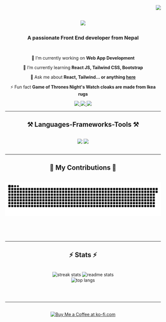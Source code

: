 <img align="right" src="https://visitor-badge.laobi.icu/badge?page_id=JamesKhadka.JamesKhadka" />

<h1 align="center">
    <img src="https://readme-typing-svg.herokuapp.com/?font=Righteous&size=35&center=true&vCenter=true&width=500&height=70&duration=4000&lines=Hi+There!+👋;+I'm+James+Khadka!;" />
</h1>

<h3 align="center">A passionate Front End developer from Nepal</h3>

<br/>

<div align="center">
 
 🔭 I’m currently working on **Web App Development**
 
 🌱 I’m currently learning **React JS, Tailwind CSS, Bootstrap**

💬 Ask me about **React, Tailwind... or anything [here](https://github.com/JamesKhadka/JamesKhadka/issues)**

⚡ Fun fact **Game of Thrones Night's Watch cloaks are made from Ikea rugs**

 </div>
 
<div align="center"> 
  <a href="mailto:khadkajames0@gmail.com">
    <img src="https://img.shields.io/badge/Gmail-004d4d?style=for-the-badge&logo=gmail&logoColor=red" />
  </a>
  <a href="https://www.linkedin.com/in/james-khadka-26b100236/" target="_blank">
    <img src="https://img.shields.io/badge/LinkedIn-004d4d?style=for-the-badge&logo=linkedin&logoColor=white" target="_blank" />
  </a>
  <a href="https://github.com/JamesKhadka" target="_blank">
     <img src="https://img.shields.io/badge/Portfolio-004d4d?style=for-the-badge&logo=todoist&logoColor=white" target="_blank" /> <!-- sqlite, safari, google-chrome are other good icon options -->
  </a>
</div>

 <hr/>
 
<h2 align="center">⚒️ Languages-Frameworks-Tools ⚒️</h2>
<br/>
<div align="center">
    <img src="https://skillicons.dev/icons?i=react,bootstrap,mui,html,css,vscode,github,figma,tailwind,git,r" />
    <img src="https://skillicons.dev/icons?i=nodejs,python,javascript,typescript,express,firebase,mongodb,c,java,nextjs,mysql" /><br>
</div>

<br/>
<hr/>

<div align="center">
  <h2>🐍 My Contributions 🐍</h2>
  <br>
  <img alt="snake eating my contributions" src="https://raw.githubusercontent.com/JamesKhadka/JamesKhadka/output/github-contribution-grid-snake.svg" />
  
  <br/><br/><br/>
</div>

<hr/>

<h2 align="center">⚡ Stats ⚡</h2>
<br>
<div align=center>
  <img width=390 src="https://github-readme-streak-stats-JamesKhadka.vercel.app/?user=JamesKhadka&count_private=true&theme=react&border_radius=10" alt="streak stats"/>
  <img width=390 src="https://github-readme-stats-JamesKhadka.vercel.app/api?username=JamesKhadka
&count_private=true&show_icons=true&theme=react&rank_icon=github&border_radius=10" alt="readme stats" />
  <br/>
  <img width=325 align="center" src="https://github-readme-stats-JamesKhadka.vercel.app/api/top-langs/?username=JamesKhadka&hide=HTML&langs_count=8&layout=compact&theme=react&border_radius=10&size_weight=0.5&count_weight=0.5&exclude_repo=github-readme-stats" alt="top langs" />
</div>

<br/><br/>

<hr/>

<br/>

<div align="center">
<a href='https://ko-fi.com/V7V4RAK9C' target='_blank'><img height='64' style='border:0px;height:64px;' src='https://storage.ko-fi.com/cdn/kofi1.png?v=3' border='0' alt='Buy Me a Coffee at ko-fi.com' /></a>
</div>

<br/>
